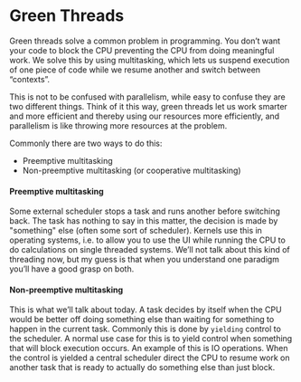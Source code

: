 # Green Threads

Green threads solve a common problem in programming. You don’t want your code to block the CPU preventing the CPU from doing meaningful work. We solve this by using multitasking, which lets us suspend execution of one piece of code while we resume another and switch between “contexts”.

This is not to be confused with parallelism, while easy to confuse they are two different things. Think of it this way, green threads let us work smarter and more efficient and thereby using our resources more efficiently, and parallelism is like throwing more resources at the problem.

Commonly there are two ways to do this:

* Preemptive multitasking
* Non-preemptive multitasking \(or cooperative multitasking\)

#### Preemptive multitasking

Some external scheduler stops a task and runs another before switching back. The task has nothing to say in this matter, the decision is made by "something" else \(often some sort of scheduler\). Kernels use this in operating systems, i.e. to allow you to use the UI while running the CPU to do calculations on single threaded systems. We’ll not talk about this kind of threading now, but my guess is that when you understand one paradigm you’ll have a good grasp on both.

#### Non-preemptive multitasking

This is what we’ll talk about today. A task decides by itself when the CPU would be better off doing something else than waiting for something to happen in the current task. Commonly this is done by `yielding` control to the scheduler. A normal use case for this is to yield control when something that will block execution occurs. An example of this is IO operations. When the control is yielded a central scheduler direct the CPU to resume work on another task that is ready to actually do something else than just block.
